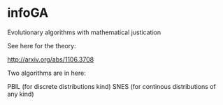# infoGA
Evolutionary algorithms with mathematical justication

See here for the theory: 

http://arxiv.org/abs/1106.3708

Two algorithms are in here: 

PBIL (for discrete distributions kind)
SNES (for continous distributions of any kind)
